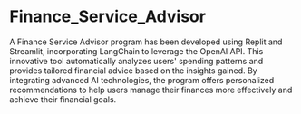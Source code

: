 # Finance_Service_Advisor

A Finance Service Advisor program has been developed using Replit and Streamlit, incorporating LangChain to leverage the OpenAI API. This innovative tool automatically analyzes users' spending patterns and provides tailored financial advice based on the insights gained. By integrating advanced AI technologies, the program offers personalized recommendations to help users manage their finances more effectively and achieve their financial goals.
